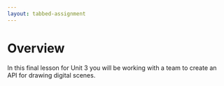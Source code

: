 ```yaml
---
layout: tabbed-assignment
---
```


# Overview

<!-- img class="overview-image" src="" -->

In this final lesson for Unit 3 you will be working with a team to create an API for drawing digital scenes.

<!-- Don't edit links here, change them in _data/assignment.yml instead, -->

[slides]: <{{site.data.assignment.slides}}>
[template]: <{{site.data.assignment.template}}>
